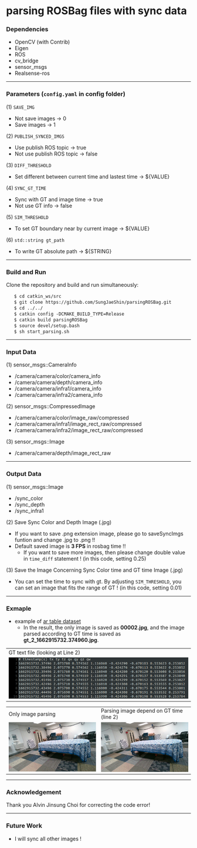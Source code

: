 # parsing ROSBag files with sync data
### Dependencies
- OpenCV (with Contrib)
- Eigen
- ROS
- cv_bridge
- sensor_msgs
- Realsense-ros

---
### Parameters (`config.yaml` in config folder)
(1) `SAVE_IMG`
- Not save images &rarr; 0
- Save images &rarr; 1

(2) `PUBLISH_SYNCED_IMGS`
- Use publish ROS topic &rarr; true
- Not use publish ROS topic &rarr; false

(3) `DIFF_THRESHOLD`
- Set different between current time and lastest time &rarr; ${VALUE}

(4) `SYNC_GT_TIME`
- Sync with GT and image time &rarr; true
- Not use GT info &rarr; false

(5) `SIM_THRESHOLD`
- To set GT boundary near by current image &rarr; ${VALUE}

(6) `std::string gt_path`
- To write GT absolute path &rarr; ${STRING}

---
### Build and Run
Clone the repository and build and run simultaneously:
```
   $ cd catkin_ws/src
   $ git clone https://github.com/SungJaeShin/parsingROSBag.git
   $ cd ../../
   $ catkin config -DCMAKE_BUILD_TYPE=Release
   $ catkin build parsingROSBag
   $ source devel/setup.bash
   $ sh start_parsing.sh
```

---
### Input Data

(1) sensor_msgs::CameraInfo
- /camera/camera/color/camera_info
- /camera/camera/depth/camera_info
- /camera/camera/infra1/camera_info
- /camera/camera/infra2/camera_info <br>
  
(2) sensor_msgs::CompressedImage 
- /camera/camera/color/image_raw/compressed
- /camera/camera/infra1/image_rect_raw/compressed
- /camera/camera/infra2/image_rect_raw/compressed <br>

(3) sensor_msgs::Image
- /camera/camera/depth/image_rect_raw <br>

---
### Output Data
(1) sensor_msgs::Image
- /sync_color
- /sync_depth
- /sync_infra1

(2) Save Sync Color and Depth Image (.jpg)
- If you want to save .png extension image, please go to saveSyncImgs funtion and change .jpg to .png !!
- Default saved image is **3 FPS** in rosbag time !!
  - If you want to save more images, then please change double value in `time_diff` statement ! (in this code, setting 0.25)

(3) Save the Image Concerning Sync Color time and GT time Image (.jpg)
- You can set the time to sync with gt. By adjusting `SIM_THRESHOLD`, you can set an image that fits the range of GT ! (in this code, setting 0.01)

---
### Exmaple
- example of [ar table dataset](https://github.com/rpng/ar_table_dataset.git) 
  - In the result, the only image is saved as **00002.jpg**, and the image parsed according to GT time is saved as **gt_2_1662915732.374960.jpg**.

<table>
  <tr>
    <td> GT text file (looking at Line 2)</td>
  </tr>   
  <tr>
    <td> <img src="./example/gt_txt.png"/> </td>
  </tr> 
</table>

<table>
  <tr>
     <td> Only image parsing </td>
     <td> Parsing image depend on GT time (line 2) </td>
  </tr> 
  <tr>
     <td> <img src="./example/00002.jpg"/> </td>
     <td> <img src="./example/gt_2_1662915732.374960.jpg"/> </td>
  </tr>
</table>
  
---
### Acknowledgement
Thank you Alvin Jinsung Choi for correcting the code error!

---
### Future Work
- I will sync all other images !
